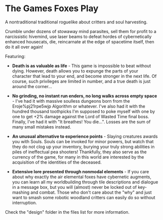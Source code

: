 # The Games Foxes Play
A nontraditional traditional roguelike about critters and soul harvesting. 

Crumble under dozens of stowaway mind parasites, sell them for profit to a narcissistic hivemind, use laser beams to defeat hordes of cybernetically enhanced housecats, die, reincarnate at the edge of spacetime itself, then do it all over again!

Featuring:

* **Death is as valuable as life** - This game is impossible to beat without dying. However, death allows you to expunge the parts of your character that lead to your end, and become stronger in the next life. Of course, such privileges are limited in number, and a true death is just around the corner...

* **No grinding, no instant run enders, no long walks across empty space** - I've had it with massive soulless dungeons born from the Eroje%pj21rpe5wjp Algorithm or whatever. I've also had it with the hundred thousand toothpicks I'm supposed to poke myself with one by one to get +2% damage against the Lord of Wasted Time final boss. Finally, I've had it with "It breathes! You die...". Losses are the sum of many small mistakes instead.

* **An unusual alternative to experience points** - Slaying creatures awards you with Souls. Souls can be invoked for minor powers, but watch that they do not clog up your inventory, burying your truly strong abilities in piles of ineffectual pea shooters! Thankfully, they also serve as the currency of the game, for many in this world are interested by the acquisition of the identities of the deceased.

* **Extensive lore presented through nonmodal elements** - If you care about why exactly the air elemental foxes have cybernetic augments, you can learn all my worldbuilding through tile descriptions and dialogue in a message box, but you will (almost) never be locked out of key-mashing and combat. Those who don't care about the "why" and just want to smash some robotic woodland critters can easily do so without interruption.

Check the "design" folder in the files list for more information.